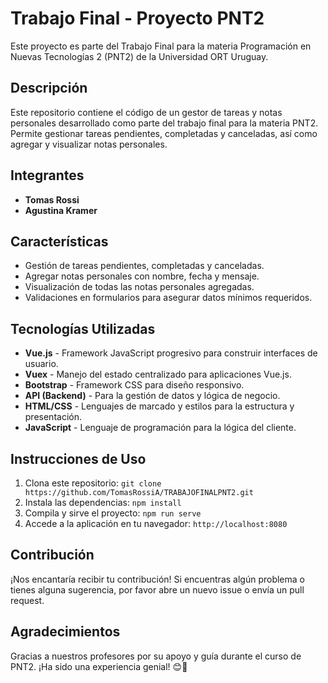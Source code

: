 # Trabajo Final - Proyecto PNT2

Este proyecto es parte del Trabajo Final para la materia Programación en Nuevas Tecnologías 2 (PNT2) de la Universidad ORT Uruguay.

## Descripción

Este repositorio contiene el código de un gestor de tareas y notas personales desarrollado como parte del trabajo final para la materia PNT2. Permite gestionar tareas pendientes, completadas y canceladas, así como agregar y visualizar notas personales.

## Integrantes

- **Tomas Rossi**
- **Agustina Kramer**

## Características

- Gestión de tareas pendientes, completadas y canceladas.
- Agregar notas personales con nombre, fecha y mensaje.
- Visualización de todas las notas personales agregadas.
- Validaciones en formularios para asegurar datos mínimos requeridos.

## Tecnologías Utilizadas

- **Vue.js** - Framework JavaScript progresivo para construir interfaces de usuario.
- **Vuex** - Manejo del estado centralizado para aplicaciones Vue.js.
- **Bootstrap** - Framework CSS para diseño responsivo.
- **API (Backend)** - Para la gestión de datos y lógica de negocio.
- **HTML/CSS** - Lenguajes de marcado y estilos para la estructura y presentación.
- **JavaScript** - Lenguaje de programación para la lógica del cliente.

## Instrucciones de Uso

1. Clona este repositorio: `git clone https://github.com/TomasRossiA/TRABAJOFINALPNT2.git`
2. Instala las dependencias: `npm install`
3. Compila y sirve el proyecto: `npm run serve`
4. Accede a la aplicación en tu navegador: `http://localhost:8080`

## Contribución

¡Nos encantaría recibir tu contribución! Si encuentras algún problema o tienes alguna sugerencia, por favor abre un nuevo issue o envía un pull request.

## Agradecimientos

Gracias a nuestros profesores por su apoyo y guía durante el curso de PNT2. ¡Ha sido una experiencia genial! 😊🚀

